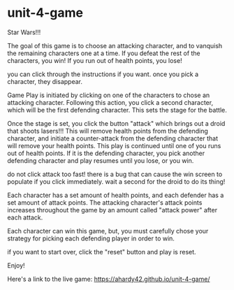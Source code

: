 # unit-4-game
Star Wars!!!

The goal of this game is to choose an attacking character, and to vanquish the remaining characters one at a time.  If you defeat the rest of the characters, you win!  If you run out of health points, you lose! 

you can click through the instructions if you want.  once you pick a character, they disappear. 

Game Play is initiated by clicking on one of the characters to chose an attacking character.  Following this action, you click a second character, which will be the first defending character.  This sets the stage for the battle. 

Once the stage is set, you click the button "attack" which brings out a droid that shoots lasers!!! This will remove health points from the defending character, and initiate a counter-attack from the defending character that will remove your health points.  This play is continued until one of you runs out of health points.  If it is the defending character, you pick another defending character and play resumes until you lose, or you win.

do not click attack too fast! there is a bug that can cause the win screen to populate if you click immediately.  wait a second for the droid to do its thing! 

Each character has a set amount of health points, and each defender has a set amount of attack points.  The attacking character's attack points increases throughout the game by an amount called "attack power" after each attack. 

Each character can win this game, but, you must carefully chose your strategy for picking each defending player in order to win. 

if you want to start over, click the "reset" button and play is reset. 

Enjoy!

Here's a link to the live game: https://ahardy42.github.io/unit-4-game/
